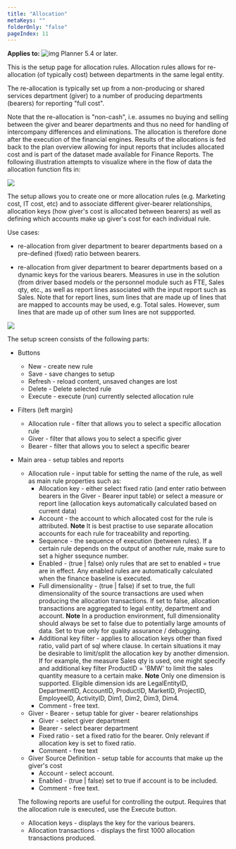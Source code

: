 ```yaml
---
title: "Allocation"
metaKeys: ""
folderOnly: "false"
pageIndex: 11
---
```


**Applies to:** ![img](https://profitbasedocs.blob.core.windows.net/icons/yes-icon.png) Planner 5.4 or later.  <br/>

This is the setup page for allocation rules. Allocation rules allows for re-allocation (of typically cost) between departments in the same legal entity.  <br/> 

The re-allocation is typically set up from a non-producing or shared services department (giver) to a number of producing departments (bearers) for reporting "full cost".  <br/>

Note that the re-allocation is "non-cash", i.e. assumes no buying and selling between the giver and bearer departments and thus no need for handling of intercompany differences and eliminations. The allocation is therefore done after the execution of the financial engines. Results of the allocations is fed back to the plan overview allowing for input reports that includes allocated cost and is part of the dataset made available for Finance Reports. The following illustration attempts to visualize where in the flow of data the allocation function fits in:  <br/>

![](https://profitbasedocs.blob.core.windows.net/enduserhelp/images/Allocation.JPG)<br/>

The setup allows you to create one or more allocation rules (e.g. Marketing cost, IT cost, etc) and to associate different giver-bearer relationships, allocation keys (how giver's cost is allocated between bearers) as well as defining which accounts make up giver's cost for each individual rule.  <br/>

Use cases: <br/> 

- re-allocation from giver department to bearer departments based on a pre-defined (fixed) ratio between bearers.  <br/>

- re-allocation from giver department to bearer departments based on a dynamic keys for the various bearers. Measures in use in the solution (from driver based models or the personnel module such as FTE, Sales qty, etc., as well as report lines associated with the input report such as Sales. Note that for report lines, sum lines that are made up of lines that are mapped to accounts may be used, e.g. Total sales. However, sum lines that are made up of other sum lines are not suppported.<br/>

![](https://profitbasedocs.blob.core.windows.net/enduserhelp/images/AllocationSetup.JPG)<br/>

The setup screen consists of the following parts:

- Buttons<br/>
    - New - create new rule<br/>
    - Save - save changes to setup<br/>
    - Refresh - reload content, unsaved changes are lost<br/>
    - Delete - Delete selected rule<br/>
    - Execute - execute (run) currently selected allocation rule<br/>
- Filters (left margin)<br/>
    - Allocation rule - filter that allows you to select a specific allocation rule<br/>
    - Giver - filter that allows you to select a specific giver<br/>
    - Bearer - filter that allows you to select a specific bearer<br/>
- Main area - setup tables and reports<br/>
    - Allocation rule - input table for setting the name of the rule, as well as main rule properties such as:<br/>
        - Allocation key - either select fixed ratio (and enter ratio between bearers in the Giver - Bearer input table) or select a measure or report line (allocation keys automatically calculated based on current data)<br/>
        - Account - the account to which allocated cost for the rule is attributed. **Note** It is best practise to use separate allocation accounts for each rule for traceability and reporting.<br/>
        - Sequence - the sequence of execution (between rules). If a certain rule depends on the output of another rule, make sure to set a higher ssequnce number.<br/>
        - Enabled - (true | false) only rules that are set to enabled = true are in effect. Any enabled rules are automatically calculated when the finance baseline is executed.<br/>
        - Full dimensionality - (true | false) if set to true, the full dimensionality of the source transactions are used when producing the allocation transactions. If set to false, allocation transactions are aggregated to legal entity, department and account. **Note** In a production environment, full dimensionality should always be set to false due to potentially large amounts of data. Set to true only for quality assurance / debugging.<br/>
        - Additional key filter - applies to allocation keys other than fixed ratio, valid part of sql where clause. In certain situations it may be desirable to limit/split the allocation key by another dimension. If for example, the measure Sales qty is used, one might specify and additional key filter ProductID = 'BMW' to limit the sales quantity measure to a certain make. **Note** Only one dimension is supported. Eligible dimension ids are LegalEntityID, DepartmentID, AccountID, ProductID, MarketID, ProjectID, EmployeeID, ActivityID, Dim1, Dim2, Dim3, Dim4.<br/>
        - Comment - free text.<br/>
    - Giver - Bearer - setup table for giver - bearer relationships<br/>
        - Giver - select giver department<br/>
        - Bearer - select bearer department<br/>
        - Fixed ratio - set a fixed ratio for the bearer. Only relevant if allocation key is set to fixed ratio.<br/>
        - Comment - free text<br/>
    - Giver Source Definition - setup table for accounts that make up the giver's cost<br/>
        - Account - select account.<br/>
        - Enabled - (true | false) set to true if account is to be included.<br/>
        - Comment - free text.<br/>

    The following reports are useful for controlling the output. Requires that the allocation rule is executed, use the Execute button.<br/>
    - Allocation keys - displays the key for the various bearers.<br/>
    - Allocation transactions - displays the first 1000 allocation transactions produced.<br/>